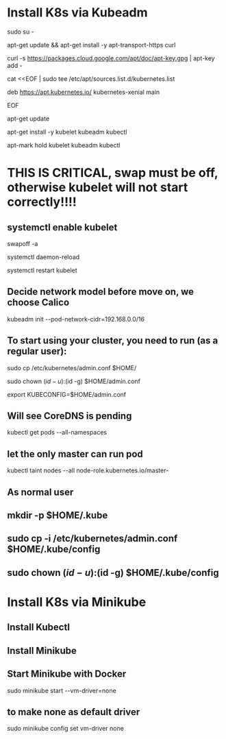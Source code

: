 # Install K8s via Kubeadm

sudo su -

apt-get update && apt-get install -y apt-transport-https curl

curl -s https://packages.cloud.google.com/apt/doc/apt-key.gpg | apt-key add -

cat <<EOF | sudo tee /etc/apt/sources.list.d/kubernetes.list

deb https://apt.kubernetes.io/ kubernetes-xenial main

EOF

apt-get update

apt-get install -y kubelet kubeadm kubectl

apt-mark hold kubelet kubeadm kubectl

# THIS IS CRITICAL, swap must be off, otherwise kubelet will not start correctly!!!!

## systemctl enable kubelet

swapoff -a

systemctl daemon-reload

systemctl restart kubelet

## Decide network model before move on, we choose Calico

kubeadm init --pod-network-cidr=192.168.0.0/16

## To start using your cluster, you need to run (as a regular user):

sudo cp /etc/kubernetes/admin.conf $HOME/

sudo chown $(id -u):$(id -g) $HOME/admin.conf

export KUBECONFIG=$HOME/admin.conf

## Will see CoreDNS is pending
kubectl get pods --all-namespaces

## let the only master can run pod

kubectl taint nodes --all node-role.kubernetes.io/master-

## As normal user

## mkdir -p $HOME/.kube

## sudo cp -i /etc/kubernetes/admin.conf $HOME/.kube/config

## sudo chown $(id -u):$(id -g) $HOME/.kube/config


    



# Install K8s via Minikube
## Install Kubectl
## Install Minikube

## Start Minikube with Docker

sudo minikube start --vm-driver=none

## to make none as default driver

sudo minikube config set vm-driver none

